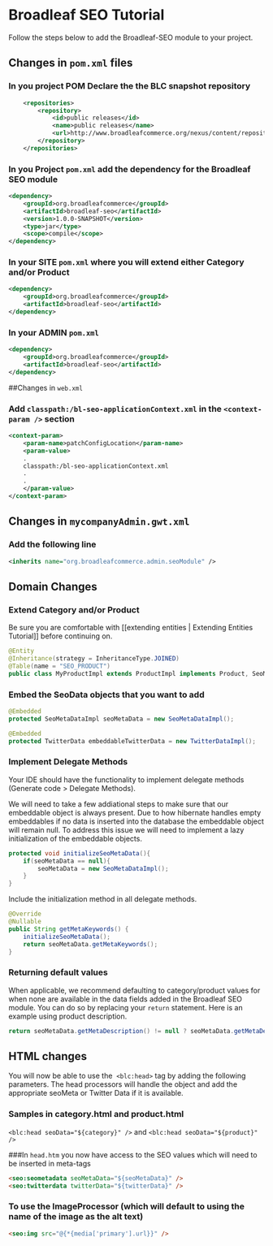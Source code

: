 # Broadleaf SEO Tutorial

Follow the steps below to add the Broadleaf-SEO module to your project.

## Changes in `pom.xml` files

### In you project POM Declare the the BLC snapshot repository

```xml
    <repositories>
        <repository>
            <id>public releases</id>
            <name>public releases</name>
            <url>http://www.broadleafcommerce.org/nexus/content/repositories/snapshots/</url>
        </repository>
    </repositories>
```
    
### In you Project `pom.xml` add the dependency for the Broadleaf SEO module

```xml
<dependency>
    <groupId>org.broadleafcommerce</groupId>
    <artifactId>broadleaf-seo</artifactId>
    <version>1.0.0-SNAPSHOT</version>
    <type>jar</type>
    <scope>compile</scope>
</dependency>
```

### In your SITE `pom.xml` where you will extend either Category and/or Product

```xml
<dependency>
    <groupId>org.broadleafcommerce</groupId>
    <artifactId>broadleaf-seo</artifactId>
</dependency>
```

### In your ADMIN `pom.xml`

```xml
<dependency>
    <groupId>org.broadleafcommerce</groupId>
    <artifactId>broadleaf-seo</artifactId>
</dependency>
```

##Changes in `web.xml`

### Add `classpath:/bl-seo-applicationContext.xml` in the `<context-param />` section

```xml
<context-param>
    <param-name>patchConfigLocation</param-name>
    <param-value>
    .
    classpath:/bl-seo-applicationContext.xml
    .
    .
    </param-value>
</context-param>
```

## Changes in `mycompanyAdmin.gwt.xml`

### Add the following line

```xml
<inherits name="org.broadleafcommerce.admin.seoModule" />
```

## Domain Changes

### Extend Category and/or Product
Be sure you are comfortable with [[extending entities | Extending Entities Tutorial]] before continuing on.

```java
@Entity
@Inheritance(strategy = InheritanceType.JOINED)
@Table(name = "SEO_PRODUCT")
public class MyProductImpl extends ProductImpl implements Product, SeoMetaData, TwitterData {…}
```


### Embed the SeoData objects that you want to add

```java
@Embedded
protected SeoMetaDataImpl seoMetaData = new SeoMetaDataImpl();

@Embedded
protected TwitterData embeddableTwitterData = new TwitterDataImpl();
```

### Implement Delegate Methods
Your IDE should have the functionality to implement delegate methods (Generate code > Delegate Methods). 

We will need to take a few addiational steps to make sure that our embeddable object is always present. Due to how hibernate handles empty embeddables if no data is inserted into the database the embeddable object will remain null. To address this issue we will need to implement a lazy initialization of the embeddable objects. 

```java
protected void initializeSeoMetaData(){
    if(seoMetaData == null){
        seoMetaData = new SeoMetaDataImpl();
    }
}
```

Include the initialization method in all delegate methods.

```java
@Override
@Nullable
public String getMetaKeywords() {
    initializeSeoMetaData();
    return seoMetaData.getMetaKeywords();
}
```

### Returning default values
When applicable, we recommend defaulting to category/product values for when none are available in the data fields added in the Broadleaf SEO module. You can do so by replacing your `return` statement. Here is an example using product description.

```java
return seoMetaData.getMetaDescription() != null ? seoMetaData.getMetaDescription() : super.getLongDescription();    
```

## HTML changes
You will now be able to use the  `<blc:head>` tag by adding the following parameters. The head processors will handle the object and add the appropriate seoMeta or Twitter Data if it is available.

### Samples in category.html and product.html

`<blc:head seoData="${category}" />` and `<blc:head seoData="${product}" />`

###In `head.htm` you now have access to the SEO values which will need to be inserted in meta-tags

```html
<seo:seometadata seoMetaData="${seoMetaData}" />
<seo:twitterdata twitterData="${twitterData}" />
```

### To use the ImageProcessor (which will default to using the name of the image as the alt text)

```html
<seo:img src="@{*{media['primary'].url}}" />
```